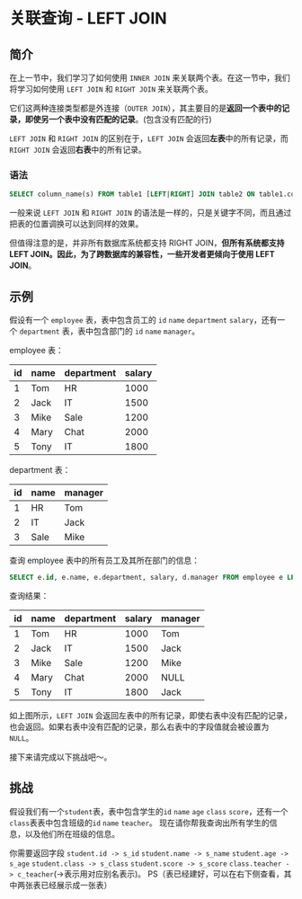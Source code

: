 # 关联查询 - LEFT JOIN

## 简介

在上一节中，我们学习了如何使用 `INNER JOIN` 来关联两个表。在这一节中，我们将学习如何使用 `LEFT JOIN` 和 `RIGHT JOIN` 来关联两个表。

它们这两种连接类型都是外连接（`OUTER JOIN`），其主要目的是**返回一个表中的记录，即使另一个表中没有匹配的记录**。(包含没有匹配的行)

`LEFT JOIN` 和 `RIGHT JOIN` 的区别在于，`LEFT JOIN` 会返回**左表**中的所有记录，而 `RIGHT JOIN` 会返回**右表**中的所有记录。

### 语法

```sql
SELECT column_name(s) FROM table1 [LEFT|RIGHT] JOIN table2 ON table1.column_name = table2.column_name;
```

一般来说 `LEFT JOIN` 和 `RIGHT JOIN` 的语法是一样的，只是关键字不同，而且通过把表的位置调换可以达到同样的效果。

但值得注意的是，并非所有数据库系统都支持 RIGHT JOIN，**但所有系统都支持 LEFT JOIN。因此，为了跨数据库的兼容性，一些开发者更倾向于使用 LEFT JOIN**。

## 示例

假设有一个 `employee` 表，表中包含员工的 `id` `name` `department` `salary`，还有一个 `department` 表，表中包含部门的 `id` `name` `manager`。

employee 表：

| id  | name | department | salary |
| --- | ---- | ---------- | ------ |
| 1   | Tom  | HR         | 1000   |
| 2   | Jack | IT         | 1500   |
| 3   | Mike | Sale       | 1200   |
| 4   | Mary | Chat       | 2000   |
| 5   | Tony | IT         | 1800   |

department 表：

| id  | name | manager |
| --- | ---- | ------- |
| 1   | HR   | Tom     |
| 2   | IT   | Jack    |
| 3   | Sale | Mike    |

查询 employee 表中的所有员工及其所在部门的信息：

```sql
SELECT e.id, e.name, e.department, salary, d.manager FROM employee e LEFT JOIN department d ON e.department = d.name;
```

查询结果：

| id  | name | department | salary | manager |
| --- | ---- | ---------- | ------ | ------- |
| 1   | Tom  | HR         | 1000   | Tom     |
| 2   | Jack | IT         | 1500   | Jack    |
| 3   | Mike | Sale       | 1200   | Mike    |
| 4   | Mary | Chat       | 2000   | NULL    |
| 5   | Tony | IT         | 1800   | Jack    |

如上图所示，`LEFT JOIN` 会返回左表中的所有记录，即使右表中没有匹配的记录，也会返回。如果右表中没有匹配的记录，那么右表中的字段值就会被设置为 `NULL`。

接下来请完成以下挑战吧～。

## 挑战

假设我们有一个`student`表，表中包含学生的`id` `name` `age` `class` `score`，还有一个`class`表表中包含班级的`id` `name` `teacher`。
现在请你帮我查询出所有学生的信息，以及他们所在班级的信息。

你需要返回字段 `student.id -> s_id` `student.name -> s_name` `student.age -> s_age` `student.class -> s_class`
`student.score -> s_score` `class.teacher -> c_teacher`(->表示用对应别名表示)。
PS（表已经建好，可以在右下侧查看，其中两张表已经展示成一张表）
